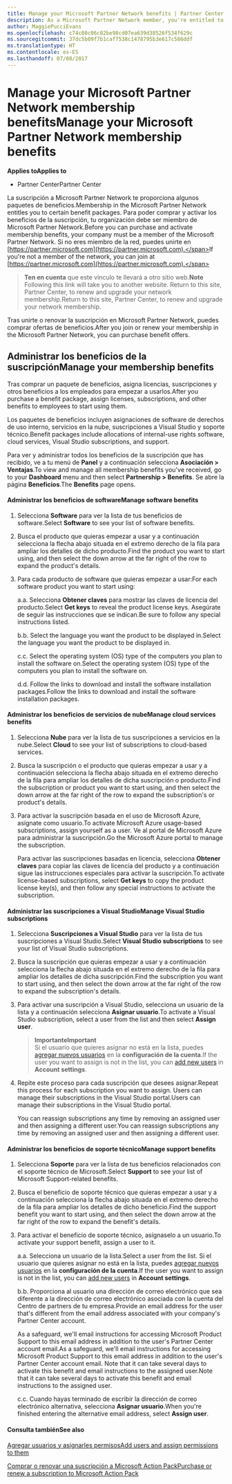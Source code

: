 ```yaml
---
title: Manage your Microsoft Partner Network benefits | Partner Center
description: As a Microsoft Partner Network member, you're entitled to certain membership benefits. Explains how to activate and manage your membership benefits on Partner Center.
author: MaggiePucciEvans
ms.openlocfilehash: c74c00c06c02be98cd07ea639d38526f534f629c
ms.sourcegitcommit: 37dc5b09f7b1caf7538c1478795b3e617c586ddf
ms.translationtype: HT
ms.contentlocale: es-ES
ms.lasthandoff: 07/08/2017
---
```

# <a name="manage-your-microsoft-partner-network-membership-benefits"></a><span data-ttu-id="6a753-104">Manage your Microsoft Partner Network membership benefits</span><span class="sxs-lookup"><span data-stu-id="6a753-104">Manage your Microsoft Partner Network membership benefits</span></span>

**<span data-ttu-id="6a753-105">Applies to</span><span class="sxs-lookup"><span data-stu-id="6a753-105">Applies to</span></span>**

-  <span data-ttu-id="6a753-106">Partner Center</span><span class="sxs-lookup"><span data-stu-id="6a753-106">Partner Center</span></span>

<span data-ttu-id="6a753-107">La suscripción a Microsoft Partner Network te proporciona algunos paquetes de beneficios.</span><span class="sxs-lookup"><span data-stu-id="6a753-107">Membership in the Microsoft Partner Network entitles you to certain benefit packages.</span></span> <span data-ttu-id="6a753-108">Para poder comprar y activar los beneficios de la suscripción, tu organización debe ser miembro de Microsoft Partner Network.</span><span class="sxs-lookup"><span data-stu-id="6a753-108">Before you can purchase and activate membership benefits, your company must be a member of the Microsoft Partner Network.</span></span> <span data-ttu-id="6a753-109">Si no eres miembro de la red, puedes unirte en [https://partner.microsoft.com](https://partner.microsoft.com).</span><span class="sxs-lookup"><span data-stu-id="6a753-109">If you're not a member of the network, you can join at [https://partner.microsoft.com](https://partner.microsoft.com).</span></span>

><span data-ttu-id="6a753-110">**Ten en cuenta** que este vínculo te llevará a otro sitio web.</span><span class="sxs-lookup"><span data-stu-id="6a753-110">**Note** Following this link will take you to another website.</span></span> <span data-ttu-id="6a753-111">Return to this site, Partner Center, to renew and upgrade your network membership.</span><span class="sxs-lookup"><span data-stu-id="6a753-111">Return to this site, Partner Center, to renew and upgrade your network membership.</span></span>

<span data-ttu-id="6a753-112">Tras unirte o renovar la suscripción en Microsoft Partner Network, puedes comprar ofertas de beneficios.</span><span class="sxs-lookup"><span data-stu-id="6a753-112">After you join or renew your membership in the Microsoft Partner Network, you can purchase benefit offers.</span></span>


## <a name="manage-your-membership-benefits"></a><span data-ttu-id="6a753-113">Administrar los beneficios de la suscripción</span><span class="sxs-lookup"><span data-stu-id="6a753-113">Manage your membership benefits</span></span>

<span data-ttu-id="6a753-114">Tras comprar un paquete de beneficios, asigna licencias, suscripciones y otros beneficios a los empleados para empezar a usarlos.</span><span class="sxs-lookup"><span data-stu-id="6a753-114">After you purchase a benefit package, assign licenses, subscriptions, and other benefits to employees to start using them.</span></span> 

<span data-ttu-id="6a753-115">Los paquetes de beneficios incluyen asignaciones de software de derechos de uso interno, servicios en la nube, suscripciones a Visual Studio y soporte técnico.</span><span class="sxs-lookup"><span data-stu-id="6a753-115">Benefit packages include allocations of internal-use rights software, cloud services, Visual Studio subscriptions, and support.</span></span> 

<span data-ttu-id="6a753-116">Para ver y administrar todos los beneficios de la suscripción que has recibido, ve a tu menú de **Panel** y a continuación selecciona **Asociación > Ventajas**.</span><span class="sxs-lookup"><span data-stu-id="6a753-116">To view and manage all membership benefits you've received, go to your **Dashboard** menu and then select **Partnership > Benefits**.</span></span> <span data-ttu-id="6a753-117">Se abre la página **Beneficios**.</span><span class="sxs-lookup"><span data-stu-id="6a753-117">The **Benefits** page opens.</span></span> 

#### <a name="manage-software-benefits"></a><span data-ttu-id="6a753-118">Administrar los beneficios de software</span><span class="sxs-lookup"><span data-stu-id="6a753-118">Manage software benefits</span></span>

1.  <span data-ttu-id="6a753-119">Selecciona **Software** para ver la lista de tus beneficios de software.</span><span class="sxs-lookup"><span data-stu-id="6a753-119">Select **Software** to see your list of software benefits.</span></span> 

2.  <span data-ttu-id="6a753-120">Busca el producto que quieras empezar a usar y a continuación selecciona la flecha abajo situada en el extremo derecho de la fila para ampliar los detalles de dicho producto.</span><span class="sxs-lookup"><span data-stu-id="6a753-120">Find the product you want to start using, and then select the down arrow at the far right of the row to expand the product's details.</span></span> 

3. <span data-ttu-id="6a753-121">Para cada producto de software que quieras empezar a usar:</span><span class="sxs-lookup"><span data-stu-id="6a753-121">For each software product you want to start using:</span></span>

    <span data-ttu-id="6a753-122">a.</span><span class="sxs-lookup"><span data-stu-id="6a753-122">a.</span></span> <span data-ttu-id="6a753-123">Selecciona **Obtener claves** para mostrar las claves de licencia del producto.</span><span class="sxs-lookup"><span data-stu-id="6a753-123">Select **Get keys** to reveal the product license keys.</span></span> <span data-ttu-id="6a753-124">Asegúrate de seguir las instrucciones que se indican.</span><span class="sxs-lookup"><span data-stu-id="6a753-124">Be sure to follow any special instructions listed.</span></span>

    <span data-ttu-id="6a753-125">b.</span><span class="sxs-lookup"><span data-stu-id="6a753-125">b.</span></span> <span data-ttu-id="6a753-126">Select the language you want the product to be displayed in.</span><span class="sxs-lookup"><span data-stu-id="6a753-126">Select the language you want the product to be displayed in.</span></span>

    <span data-ttu-id="6a753-127">c.</span><span class="sxs-lookup"><span data-stu-id="6a753-127">c.</span></span> <span data-ttu-id="6a753-128">Select the operating system (OS) type of the computers you plan to install the software on.</span><span class="sxs-lookup"><span data-stu-id="6a753-128">Select the operating system (OS) type of the computers you plan to install the software on.</span></span>

    <span data-ttu-id="6a753-129">d.</span><span class="sxs-lookup"><span data-stu-id="6a753-129">d.</span></span> <span data-ttu-id="6a753-130">Follow the links to download and install the software installation packages.</span><span class="sxs-lookup"><span data-stu-id="6a753-130">Follow the links to download and install the software installation packages.</span></span>


#### <a name="manage-cloud-services-benefits"></a><span data-ttu-id="6a753-131">Administrar los beneficios de servicios de nube</span><span class="sxs-lookup"><span data-stu-id="6a753-131">Manage cloud services benefits</span></span>

1. <span data-ttu-id="6a753-132">Selecciona **Nube** para ver la lista de tus suscripciones a servicios en la nube.</span><span class="sxs-lookup"><span data-stu-id="6a753-132">Select **Cloud** to see your list of subscriptions to cloud-based services.</span></span>

2. <span data-ttu-id="6a753-133">Busca la suscripción o el producto que quieras empezar a usar y a continuación selecciona la flecha abajo situada en el extremo derecho de la fila para ampliar los detalles de dicha suscripción o producto.</span><span class="sxs-lookup"><span data-stu-id="6a753-133">Find the subscription or product you want to start using, and then select the down arrow at the far right of the row to expand the subscription's or product's details.</span></span> 

3. <span data-ttu-id="6a753-134">Para activar la suscripción basada en el uso de Microsoft Azure, asígnate como usuario.</span><span class="sxs-lookup"><span data-stu-id="6a753-134">To activate Microsoft Azure usage-based subscriptions, assign yourself as a user.</span></span> <span data-ttu-id="6a753-135">Ve al portal de Microsoft Azure para administrar la suscripción.</span><span class="sxs-lookup"><span data-stu-id="6a753-135">Go the Microsoft Azure portal to manage the subscription.</span></span>

    <span data-ttu-id="6a753-136">Para activar las suscripciones basadas en licencia, selecciona **Obtener claves** para copiar las claves de licencia del producto y a continuación sigue las instrucciones especiales para activar la suscripción.</span><span class="sxs-lookup"><span data-stu-id="6a753-136">To activate license-based subscriptions, select **Get keys** to copy the product license key(s), and then follow any special instructions to activate the subscription.</span></span>  


#### <a name="manage-visual-studio-subscriptions"></a><span data-ttu-id="6a753-137">Administrar las suscripciones a Visual Studio</span><span class="sxs-lookup"><span data-stu-id="6a753-137">Manage Visual Studio subscriptions</span></span>

1. <span data-ttu-id="6a753-138">Selecciona **Suscripciones a Visual Studio** para ver la lista de tus suscripciones a Visual Studio.</span><span class="sxs-lookup"><span data-stu-id="6a753-138">Select **Visual Studio subscriptions** to see your list of Visual Studio subscriptions.</span></span> 

2. <span data-ttu-id="6a753-139">Busca la suscripción que quieras empezar a usar y a continuación selecciona la flecha abajo situada en el extremo derecho de la fila para ampliar los detalles de dicha suscripción.</span><span class="sxs-lookup"><span data-stu-id="6a753-139">Find the subscription you want to start using, and then select the down arrow at the far right of the row to expand the subscription's details.</span></span> 

3. <span data-ttu-id="6a753-140">Para activar una suscripción a Visual Studio, selecciona un usuario de la lista y a continuación selecciona **Asignar usuario**.</span><span class="sxs-lookup"><span data-stu-id="6a753-140">To activate a Visual Studio subscription, select a user from the list and then select **Assign user**.</span></span> 

    >**<span data-ttu-id="6a753-141">Importante</span><span class="sxs-lookup"><span data-stu-id="6a753-141">Important</span></span>**<br>
<span data-ttu-id="6a753-142">Si el usuario que quieres asignar no está en la lista, puedes [agregar nuevos usuarios](create-user-accounts-and-set-permissions.md) en la **configuración de la cuenta**.</span><span class="sxs-lookup"><span data-stu-id="6a753-142">If the user you want to assign is not in the list, you can [add new users](create-user-accounts-and-set-permissions.md) in **Account settings**.</span></span>

3. <span data-ttu-id="6a753-143">Repite este proceso para cada suscripción que desees asignar.</span><span class="sxs-lookup"><span data-stu-id="6a753-143">Repeat this process for each subscription you want to assign.</span></span> <span data-ttu-id="6a753-144">Users can manage their subscriptions in the Visual Studio portal.</span><span class="sxs-lookup"><span data-stu-id="6a753-144">Users can manage their subscriptions in the Visual Studio portal.</span></span> 

    <span data-ttu-id="6a753-145">You can reassign subscriptions any time by removing an assigned user and then assigning a different user.</span><span class="sxs-lookup"><span data-stu-id="6a753-145">You can reassign subscriptions any time by removing an assigned user and then assigning a different user.</span></span> 


#### <a name="manage-support-benefits"></a><span data-ttu-id="6a753-146">Administrar los beneficios de soporte técnico</span><span class="sxs-lookup"><span data-stu-id="6a753-146">Manage support benefits</span></span>

1. <span data-ttu-id="6a753-147">Selecciona **Soporte** para ver la lista de tus beneficios relacionados con el soporte técnico de Microsoft.</span><span class="sxs-lookup"><span data-stu-id="6a753-147">Select **Support** to see your list of Microsoft Support-related benefits.</span></span> 

2. <span data-ttu-id="6a753-148">Busca el beneficio de soporte técnico que quieras empezar a usar y a continuación selecciona la flecha abajo situada en el extremo derecho de la fila para ampliar los detalles de dicho beneficio.</span><span class="sxs-lookup"><span data-stu-id="6a753-148">Find the support benefit you want to start using, and then select the down arrow at the far right of the row to expand the benefit's details.</span></span> 

3. <span data-ttu-id="6a753-149">Para activar el beneficio de soporte técnico, asígnaselo a un usuario.</span><span class="sxs-lookup"><span data-stu-id="6a753-149">To activate your support benefit, assign a user to it.</span></span> 
   
    <span data-ttu-id="6a753-150">a.</span><span class="sxs-lookup"><span data-stu-id="6a753-150">a.</span></span>  <span data-ttu-id="6a753-151">Selecciona un usuario de la lista.</span><span class="sxs-lookup"><span data-stu-id="6a753-151">Select a user from the list.</span></span> <span data-ttu-id="6a753-152">Si el usuario que quieres asignar no está en la lista, puedes [agregar nuevos usuarios](create-user-accounts-and-set-permissions.md) en la **configuración de la cuenta**.</span><span class="sxs-lookup"><span data-stu-id="6a753-152">If the user you want to assign is not in the list, you can [add new users](create-user-accounts-and-set-permissions.md) in **Account settings**.</span></span>

    <span data-ttu-id="6a753-153">b.</span><span class="sxs-lookup"><span data-stu-id="6a753-153">b.</span></span>  <span data-ttu-id="6a753-154">Proporciona al usuario una dirección de correo electrónico que sea diferente a la dirección de correo electrónico asociada con la cuenta del Centro de partners de tu empresa.</span><span class="sxs-lookup"><span data-stu-id="6a753-154">Provide an email address for the user that's different from the email address associated with your company's Partner Center account.</span></span> 
    
    <span data-ttu-id="6a753-155">As a safeguard, we'll email instructions for accessing Microsoft Product Support to this email address in addition to the user's Partner Center account email.</span><span class="sxs-lookup"><span data-stu-id="6a753-155">As a safeguard, we'll email instructions for accessing Microsoft Product Support to this email address in addition to the user's Partner Center account email.</span></span> <span data-ttu-id="6a753-156">Note that it can take several days to activate this benefit and email instructions to the assigned user.</span><span class="sxs-lookup"><span data-stu-id="6a753-156">Note that it can take several days to activate this benefit and email instructions to the assigned user.</span></span>    
    
    <span data-ttu-id="6a753-157">c.</span><span class="sxs-lookup"><span data-stu-id="6a753-157">c.</span></span>  <span data-ttu-id="6a753-158">Cuando hayas terminado de escribir la dirección de correo electrónico alternativa, selecciona **Asignar usuario**.</span><span class="sxs-lookup"><span data-stu-id="6a753-158">When you're finished entering the alternative email address, select **Assign user**.</span></span> 


#### <a name="see-also"></a><span data-ttu-id="6a753-159">Consulta también</span><span class="sxs-lookup"><span data-stu-id="6a753-159">See also</span></span>

[<span data-ttu-id="6a753-160">Agregar usuarios y asignarles permisos</span><span class="sxs-lookup"><span data-stu-id="6a753-160">Add users and assign permissions to them</span></span>](create-user-accounts-and-set-permissions.md)

[<span data-ttu-id="6a753-161">Comprar o renovar una suscripción a Microsoft Action Pack</span><span class="sxs-lookup"><span data-stu-id="6a753-161">Purchase or renew a subscription to Microsoft Action Pack</span></span>](mpn-get-action-pack.md)



